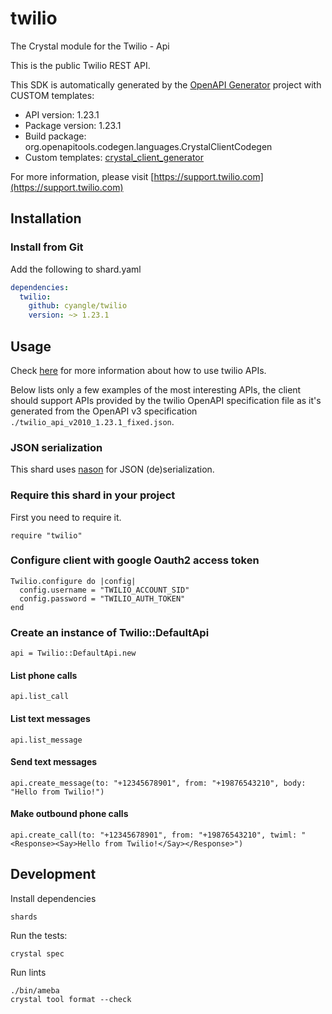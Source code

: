 # twilio

The Crystal module for the Twilio - Api

This is the public Twilio REST API.

This SDK is automatically generated by the [OpenAPI Generator](https://openapi-generator.tech) project with CUSTOM templates:

- API version: 1.23.1
- Package version: 1.23.1
- Build package: org.openapitools.codegen.languages.CrystalClientCodegen
- Custom templates: [crystal_client_generator](https://github.com/cyangle/crystal_client_generator)

For more information, please visit [https://support.twilio.com](https://support.twilio.com)

## Installation

### Install from Git

Add the following to shard.yaml

```yaml
dependencies:
  twilio:
    github: cyangle/twilio
    version: ~> 1.23.1
```

## Usage

Check [here](https://www.twilio.com/docs/all) for more information about how to use twilio APIs.

Below lists only a few examples of the most interesting APIs, the client should support APIs provided by the twilio OpenAPI specification file as it's generated from the OpenAPI v3 specification `./twilio_api_v2010_1.23.1_fixed.json`.

### JSON serialization

This shard uses [nason](https://github.com/cyangle/nason) for JSON (de)serialization.

### Require this shard in your project

First you need to require it.

```crystal
require "twilio"
```

### Configure client with google Oauth2 access token

```crystal
Twilio.configure do |config|
  config.username = "TWILIO_ACCOUNT_SID"
  config.password = "TWILIO_AUTH_TOKEN"
end
```

### Create an instance of Twilio::DefaultApi

```crystal
api = Twilio::DefaultApi.new
```

#### List phone calls

```crystal
api.list_call
```

#### List text messages

```crystal
api.list_message
```

#### Send text messages

```crystal
api.create_message(to: "+12345678901", from: "+19876543210", body: "Hello from Twilio!")
```

#### Make outbound phone calls

```crystal
api.create_call(to: "+12345678901", from: "+19876543210", twiml: "<Response><Say>Hello from Twilio!</Say></Response>")
```

## Development

Install dependencies

```shell
shards
```

Run the tests:

```shell
crystal spec
```

Run lints

```shell
./bin/ameba
crystal tool format --check
```
